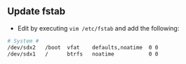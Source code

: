 ## Update fstab
* Edit by executing `vim /etc/fstab` and add the following:
```bash
# System #
/dev/sdx2   /boot  vfat    defaults,noatime  0 0
/dev/sdx1   /      btrfs   noatime           0 0
```